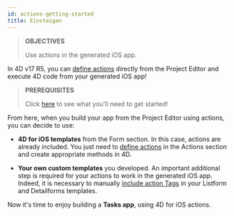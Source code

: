 ```yaml
---
id: actions-getting-started
title: Einsteigen
---
```


> **OBJECTIVES**
> 
> Use actions in the generated iOS app.

In 4D v17 R5, you can [define actions](actions.html) directly from the Project Editor and execute 4D code from your generated iOS app!


> **PREREQUISITES**
> 
> Click [here](prerequisites.html) to see what you'll need to get started!

From here, when you build your app from the Project Editor using actions, you can decide to use:

* **4D for iOS templates** from the Form section. In this case, actions are already included. You just need to [define actions](define-first-action.html) in the Actions section and create appropriate methods in 4D.

* **Your own custom templates** you developed. An important additional step is required for your actions to work in the generated iOS app. Indeed, it is necessary to manually [include action Tags](action-custom-template.html) in your Listform and Detailforms templates.

Now it's time to enjoy building a **Tasks app**, using 4D for iOS actions.
